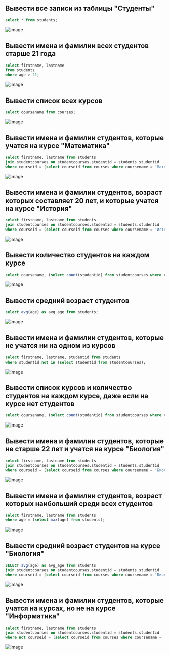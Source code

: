 ##  Вывести все записи из таблицы "Студенты"

```sql
select * from students;
```
![image](https://github.com/calotesversicolor/db_pr/assets/78222610/7e05b202-1208-4973-9034-1cb2ca4ba6f5)


## Вывести имена и фамилии всех студентов старше 21 года

```sql
select firstname, lastname
from students
where age > 21;
```
![image](https://github.com/calotesversicolor/db_pr/assets/78222610/d0e898b5-0168-4b36-a426-00259941833a)


##  Вывести список всех курсов

```sql
select coursename from courses;
```
![image](https://github.com/calotesversicolor/db_pr/assets/78222610/e401beee-d213-4bfe-b1ea-785c025cc0d9)


##  Вывести имена и фамилии студентов, которые учатся на курсе "Математика"

```sql
select firstname, lastname from students
join studentcourses on studentcourses.studentid = students.studentid
where courseid = (select courseid from courses where coursename = 'Математика');
```
![image](https://github.com/calotesversicolor/db_pr/assets/78222610/78b7c06f-c6a7-4c79-a428-006fa9c8decb)


## Вывести имена и фамилии студентов, возраст которых составляет 20 лет, и которые учатся на курсе "История"

```sql
select firstname, lastname from students
join studentcourses on studentcourses.studentid = students.studentid
where courseid = (select courseid from courses where coursename = 'История') and age = 20;
```
![image](https://github.com/calotesversicolor/db_pr/assets/78222610/a1ca7679-8e18-4bc8-bf89-2dda59b00662)



##  Вывести количество студентов на каждом курсе

```sql
select coursename, (select count(studentid) from studentcourses where c.courseid = studentcourses.courseid) from courses c;
```
![image](https://github.com/calotesversicolor/db_pr/assets/78222610/1e4618de-4603-4d7c-9ad3-20763baf6de5)


##  Вывести средний возраст студентов

```sql
select avg(age) as avg_age from students;
```
![image](https://github.com/calotesversicolor/db_pr/assets/78222610/3386ea13-c36d-4c16-80d1-c57882e195df)


##  Вывести имена и фамилии студентов, которые не учатся ни на одном из курсов

```sql
select firstname, lastname, studentid from students
where studentid not in (select studentid from studentcourses);
```
![image](https://github.com/calotesversicolor/db_pr/assets/78222610/bee70b74-f69f-46b7-99a3-6488ae253f97)


##  Вывести список курсов и количество студентов на каждом курсе, даже если на курсе нет студентов

```sql
select coursename, (select count(studentid) from studentcourses where c.courseid = studentcourses.courseid) from courses c;
```
![image](https://github.com/calotesversicolor/db_pr/assets/78222610/a7f01086-2275-434b-b4f5-23720406b8e9)


##  Вывести имена и фамилии студентов, которые не старше 22 лет и учатся на курсе "Биология"

```sql
select firstname, lastname from students
join studentcourses on studentcourses.studentid = students.studentid
where courseid = (select courseid from courses where coursename = 'Биология') and age >= 22;
```
![image](https://github.com/calotesversicolor/db_pr/assets/78222610/24132c15-e787-40b6-9ba6-8709b779d913)


##  Вывести имена и фамилии студентов, возраст которых наибольший среди всех студентов

```sql
select firstname, lastname from students
where age = (select max(age) from students);
```
![image](https://github.com/calotesversicolor/db_pr/assets/78222610/632c680b-7e3f-41d8-937c-a389f7431d61)


##  Вывести средний возраст студентов на курсе "Биология"

```sql
SELECT avg(age) as avg_age from students
join studentcourses on studentcourses.studentid = students.studentid
where courseid = (select courseid from courses where coursename = 'Биология');
```
![image](https://github.com/calotesversicolor/db_pr/assets/78222610/0bd9a961-5d44-4a37-b6ba-57566c339ac7)


##  Вывести имена и фамилии студентов, которые учатся на курсах, но не на курсе "Информатика"

```sql
select firstname, lastname from students
join studentcourses on studentcourses.studentid = students.studentid
where not courseid = (select courseid from courses where coursename = 'Информатика');
```
![image](https://github.com/calotesversicolor/db_pr/assets/78222610/d058d07c-70a4-40d9-9659-e8f5c586701a)

